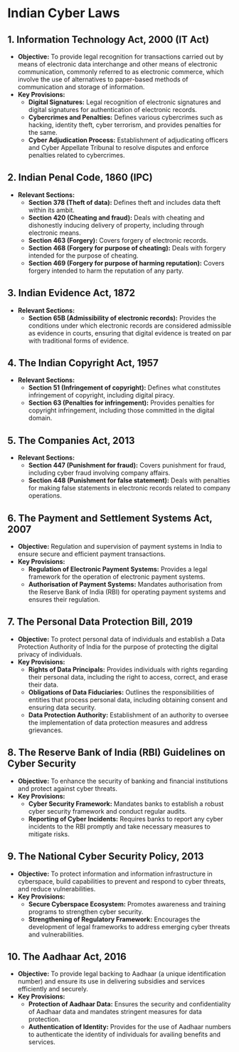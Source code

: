 # Indian Cyber Laws

## 1. Information Technology Act, 2000 (IT Act)
- **Objective:** To provide legal recognition for transactions carried out by means of electronic data interchange and other means of electronic communication, commonly referred to as electronic commerce, which involve the use of alternatives to paper-based methods of communication and storage of information.
- **Key Provisions:**
  - **Digital Signatures:** Legal recognition of electronic signatures and digital signatures for authentication of electronic records.
  - **Cybercrimes and Penalties:** Defines various cybercrimes such as hacking, identity theft, cyber terrorism, and provides penalties for the same.
  - **Cyber Adjudication Process:** Establishment of adjudicating officers and Cyber Appellate Tribunal to resolve disputes and enforce penalties related to cybercrimes.

## 2. Indian Penal Code, 1860 (IPC)
- **Relevant Sections:**
  - **Section 378 (Theft of data):** Defines theft and includes data theft within its ambit.
  - **Section 420 (Cheating and fraud):** Deals with cheating and dishonestly inducing delivery of property, including through electronic means.
  - **Section 463 (Forgery):** Covers forgery of electronic records.
  - **Section 468 (Forgery for purpose of cheating):** Deals with forgery intended for the purpose of cheating.
  - **Section 469 (Forgery for purpose of harming reputation):** Covers forgery intended to harm the reputation of any party.

## 3. Indian Evidence Act, 1872
- **Relevant Sections:**
  - **Section 65B (Admissibility of electronic records):** Provides the conditions under which electronic records are considered admissible as evidence in courts, ensuring that digital evidence is treated on par with traditional forms of evidence.

## 4. The Indian Copyright Act, 1957
- **Relevant Sections:**
  - **Section 51 (Infringement of copyright):** Defines what constitutes infringement of copyright, including digital piracy.
  - **Section 63 (Penalties for infringement):** Provides penalties for copyright infringement, including those committed in the digital domain.

## 5. The Companies Act, 2013
- **Relevant Sections:**
  - **Section 447 (Punishment for fraud):** Covers punishment for fraud, including cyber fraud involving company affairs.
  - **Section 448 (Punishment for false statement):** Deals with penalties for making false statements in electronic records related to company operations.

## 6. The Payment and Settlement Systems Act, 2007
- **Objective:** Regulation and supervision of payment systems in India to ensure secure and efficient payment transactions.
- **Key Provisions:**
  - **Regulation of Electronic Payment Systems:** Provides a legal framework for the operation of electronic payment systems.
  - **Authorisation of Payment Systems:** Mandates authorisation from the Reserve Bank of India (RBI) for operating payment systems and ensures their regulation.

## 7. The Personal Data Protection Bill, 2019
- **Objective:** To protect personal data of individuals and establish a Data Protection Authority of India for the purpose of protecting the digital privacy of individuals.
- **Key Provisions:**
  - **Rights of Data Principals:** Provides individuals with rights regarding their personal data, including the right to access, correct, and erase their data.
  - **Obligations of Data Fiduciaries:** Outlines the responsibilities of entities that process personal data, including obtaining consent and ensuring data security.
  - **Data Protection Authority:** Establishment of an authority to oversee the implementation of data protection measures and address grievances.

## 8. The Reserve Bank of India (RBI) Guidelines on Cyber Security
- **Objective:** To enhance the security of banking and financial institutions and protect against cyber threats.
- **Key Provisions:**
  - **Cyber Security Framework:** Mandates banks to establish a robust cyber security framework and conduct regular audits.
  - **Reporting of Cyber Incidents:** Requires banks to report any cyber incidents to the RBI promptly and take necessary measures to mitigate risks.

## 9. The National Cyber Security Policy, 2013
- **Objective:** To protect information and information infrastructure in cyberspace, build capabilities to prevent and respond to cyber threats, and reduce vulnerabilities.
- **Key Provisions:**
  - **Secure Cyberspace Ecosystem:** Promotes awareness and training programs to strengthen cyber security.
  - **Strengthening of Regulatory Framework:** Encourages the development of legal frameworks to address emerging cyber threats and vulnerabilities.

## 10. The Aadhaar Act, 2016
- **Objective:** To provide legal backing to Aadhaar (a unique identification number) and ensure its use in delivering subsidies and services efficiently and securely.
- **Key Provisions:**
  - **Protection of Aadhaar Data:** Ensures the security and confidentiality of Aadhaar data and mandates stringent measures for data protection.
  - **Authentication of Identity:** Provides for the use of Aadhaar numbers to authenticate the identity of individuals for availing benefits and services.
